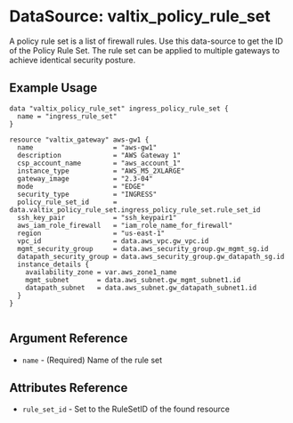 # DataSource: valtix_policy_rule_set

A policy rule set is a list of firewall rules. Use this data-source to get the ID of the Policy Rule Set. The rule set can be applied to multiple gateways to achieve identical security posture.

## Example Usage

```hcl
data "valtix_policy_rule_set" ingress_policy_rule_set {
  name = "ingress_rule_set"
}

resource "valtix_gateway" aws-gw1 {
  name                    = "aws-gw1"
  description             = "AWS Gateway 1"
  csp_account_name        = "aws_account_1"
  instance_type           = "AWS_M5_2XLARGE"
  gateway_image           = "2.3-04"
  mode                    = "EDGE"
  security_type           = "INGRESS"
  policy_rule_set_id      = data.valtix_policy_rule_set.ingress_policy_rule_set.rule_set_id
  ssh_key_pair            = "ssh_keypair1"
  aws_iam_role_firewall   = "iam_role_name_for_firewall"
  region                  = "us-east-1"
  vpc_id                  = data.aws_vpc.gw_vpc.id
  mgmt_security_group     = data.aws_security_group.gw_mgmt_sg.id
  datapath_security_group = data.aws_security_group.gw_datapath_sg.id
  instance_details {
    availability_zone = var.aws_zone1_name
    mgmt_subnet       = data.aws_subnet.gw_mgmt_subnet1.id
    datapath_subnet   = data.aws_subnet.gw_datapath_subnet1.id
  }
}


```

## Argument Reference

* `name` - (Required) Name of the rule set

## Attributes Reference

* `rule_set_id` - Set to the RuleSetID of the found resource
